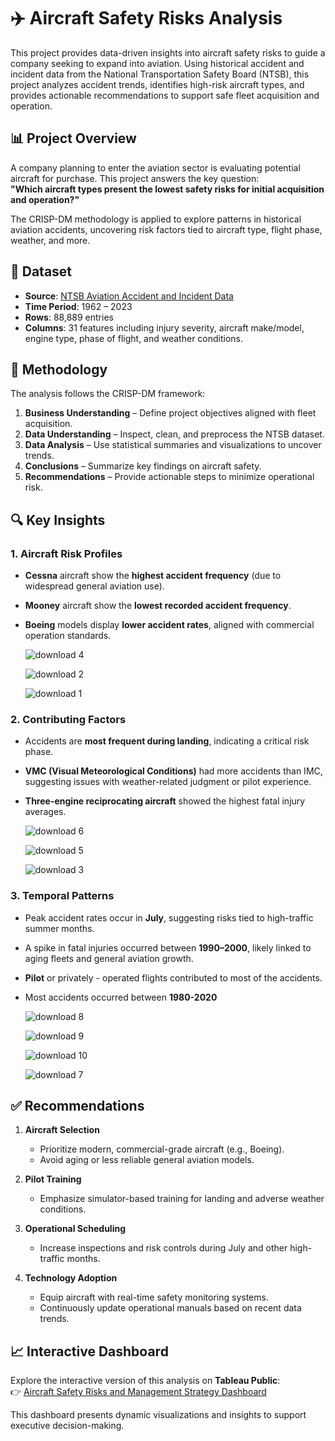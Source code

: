 # ✈️ Aircraft Safety Risks Analysis

This project provides data-driven insights into aircraft safety risks to guide a company seeking to expand into aviation. Using historical accident and incident data from the National Transportation Safety Board (NTSB), this project analyzes accident trends, identifies high-risk aircraft types, and provides actionable recommendations to support safe fleet acquisition and operation.

## 📊 Project Overview

A company planning to enter the aviation sector is evaluating potential aircraft for purchase. This project answers the key question:  
**"Which aircraft types present the lowest safety risks for initial acquisition and operation?"**

The CRISP-DM methodology is applied to explore patterns in historical aviation accidents, uncovering risk factors tied to aircraft type, flight phase, weather, and more.

## 📁 Dataset

- **Source**: [NTSB Aviation Accident and Incident Data](https://www.ntsb.gov)
- **Time Period**: 1962 – 2023
- **Rows**: 88,889 entries  
- **Columns**: 31 features including injury severity, aircraft make/model, engine type, phase of flight, and weather conditions.

## 🧠 Methodology

The analysis follows the CRISP-DM framework:

1. **Business Understanding** – Define project objectives aligned with fleet acquisition.
2. **Data Understanding** – Inspect, clean, and preprocess the NTSB dataset.
3. **Data Analysis** – Use statistical summaries and visualizations to uncover trends.
4. **Conclusions** – Summarize key findings on aircraft safety.
5. **Recommendations** – Provide actionable steps to minimize operational risk.

## 🔍 Key Insights

### 1. **Aircraft Risk Profiles**
- **Cessna** aircraft show the **highest accident frequency** (due to widespread general aviation use).
- **Mooney** aircraft show the **lowest recorded accident frequency**.
- **Boeing** models display **lower accident rates**, aligned with commercial operation standards.

  ![download 4](https://github.com/user-attachments/assets/a8253d63-396d-424b-9e86-2caf0fc1c68f)

  ![download 2](https://github.com/user-attachments/assets/5736640e-89ed-45d2-bab3-336323a1147a)
  
  ![download 1](https://github.com/user-attachments/assets/f812f335-6327-4a0e-ab39-f54b306339db)
  
### 2. **Contributing Factors**
- Accidents are **most frequent during landing**, indicating a critical risk phase.
- **VMC (Visual Meteorological Conditions)** had more accidents than IMC, suggesting issues with weather-related judgment or pilot experience.
- **Three-engine reciprocating aircraft** showed the highest fatal injury averages.

  ![download 6](https://github.com/user-attachments/assets/99102b7e-49eb-4595-bfac-ea6c558e6a40)
  
  ![download 5](https://github.com/user-attachments/assets/2492a31a-e05a-4b0f-bd88-1d1176ac9d79)

  ![download 3](https://github.com/user-attachments/assets/66fb9f14-6a5f-46bc-a1b5-98d85af40526)

### 3. **Temporal Patterns**
- Peak accident rates occur in **July**, suggesting risks tied to high-traffic summer months.
- A spike in fatal injuries occurred between **1990–2000**, likely linked to aging fleets and general aviation growth.
- **Pilot** or privately - operated flights contributed to most of the accidents.
- Most accidents occurred between **1980-2020**

  ![download 8](https://github.com/user-attachments/assets/369d1bac-43c0-45b2-a997-7632365d13f5)
  
  ![download 9](https://github.com/user-attachments/assets/e22fa495-f61e-47dc-a8e7-b91166d29d41)

  ![download 10](https://github.com/user-attachments/assets/05085833-fcae-4c6b-b84f-91912871d4c2)

  ![download 7](https://github.com/user-attachments/assets/885f1fc2-951b-4983-bdeb-0c8dda87dcfa)

## ✅ Recommendations

1. **Aircraft Selection**
   - Prioritize modern, commercial-grade aircraft (e.g., Boeing).
   - Avoid aging or less reliable general aviation models.

2. **Pilot Training**
   - Emphasize simulator-based training for landing and adverse weather conditions.

3. **Operational Scheduling**
   - Increase inspections and risk controls during July and other high-traffic months.

4. **Technology Adoption**
   - Equip aircraft with real-time safety monitoring systems.
   - Continuously update operational manuals based on recent data trends.

## 📈 Interactive Dashboard

Explore the interactive version of this analysis on **Tableau Public**:  
👉 [Aircraft Safety Risks and Management Strategy Dashboard](https://public.tableau.com/views/AircraftSafetyRisksandManagementStrategy/Story2?:language=en-GB&:sid=&:redirect=auth&:display_count=n&:origin=viz_share_link)

This dashboard presents dynamic visualizations and insights to support executive decision-making.
